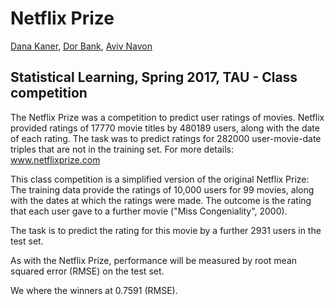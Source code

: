 # Netflix Prize

[Dana Kaner](https://github.com/danakaner),
[Dor Bank](https://github.com/dorbank),
[Aviv Navon](https://github.com/avivnavon)

## Statistical Learning, Spring 2017, TAU - Class competition

The Netflix Prize was a competition to predict user ratings of movies. Netflix provided ratings of 17770 movie titles by 480189 users, along with the date of each rating. The task was to predict ratings for 282000 user-movie-date triples that are not in the training set.  For more details: www.netflixprize.com

This class competition is a simplified version of the original Netflix Prize:   
The training data provide the ratings of 10,000 users for 99 movies, along with the dates at which the ratings were made. The outcome is the rating that each user gave to a further movie ("Miss Congeniality", 2000).

The task is to predict the rating for this movie by a further 2931 users in the test set. 

As with the Netflix Prize, performance will be measured by root mean squared error (RMSE) on the test set.

We where the winners at 0.7591 (RMSE).
